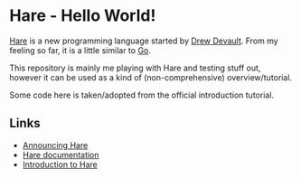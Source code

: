 
# Hare - Hello World!

[Hare](https://harelang.org/) is a new programming language started by
[Drew Devault](https://drewdevault.com/). From my feeling so far, it is a little
similar to [Go](https://go.dev/).

This repository is mainly me playing with Hare and testing stuff out, however it
can be used as a kind of (non-comprehensive) overview/tutorial.

Some code here is taken/adopted from the official introduction tutorial.

## Links

 - [Announcing Hare](https://harelang.org/blog/2022-04-25-announcing-hare/)
 - [Hare documentation](https://harelang.org/documentation/)
 - [Introduction to Hare](https://harelang.org/tutorials/introduction/)


